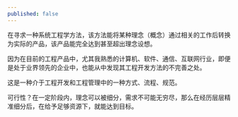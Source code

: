 ```yaml
---
published: false
---
```


在寻求一种系统工程学方法，该方法能将某种理念（概念）通过相关的工作后转换为实际的产品，该产品能完全达到甚至超出理念设想。

因为在目前的工程产品中，尤其我熟悉的计算机、软件、通信、互联网行业，即便是处于业界领先的企业中，也能从中发现其工程开发方法的不完善之处。

这是一种介于工程开发和工程管理中的一种方式、流程、规范。

可行性？在一定阶段内，理念可以被细分，需求不可能无穷尽，那么在经历层层精准细分后，在给予足够资源下，就能达到目标。

